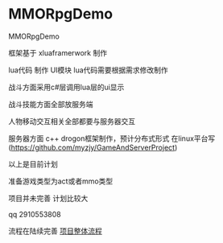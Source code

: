 # MMORpgDemo
 MMORpgDemo

框架基于 xluaframerwork 制作

lua代码 制作 UI模块 lua代码需要根据需求修改制作

战斗方面采用c#层调用lua层的ui显示

战斗技能方面全部放服务端

人物移动交互相关全部都要与服务器交互

服务器方面 c++ drogon框架制作，预计分布式形式 在linux平台写
(https://github.com/myzjy/GameAndServerProject)

以上是目前计划

准备游戏类型为act或者mmo类型

项目并未完善 计划比较大

qq 2910553808

流程在陆续完善
[项目整体流程](https://www.processon.com/view/link/629385ac7d9c085adb740a1c)